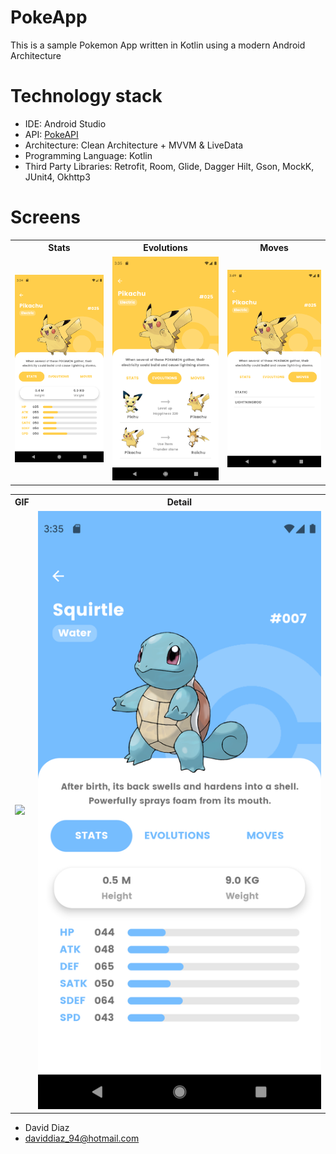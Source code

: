 # PokeApp

This is a sample Pokemon App written in Kotlin using a modern Android Architecture

# Technology stack

- IDE: Android Studio
- API: [PokeAPI](https://pokeapi.co/)
- Architecture: Clean Architecture + MVVM & LiveData
- Programming Language: Kotlin
- Third Party Libraries: Retrofit, Room, Glide, Dagger Hilt, Gson, MockK, JUnit4, Okhttp3

# Screens

<table style="width:100%">
  <tr>
    <th>Stats</th>
    <th>Evolutions</th>
    <th>Moves</th>
  </tr>
  <tr>
    <td><img src="screenshots/detail1.png"/></td>
    <td><img src="screenshots/detail2.png"/></td>
    <td><img src="screenshots/detail3.png"/></td>
  </tr>
</table>

<table style="width:100%">
<tr>
    <th>GIF</th>
    <th>Detail</th>
  </tr>
  <tr>
    <td><img src="screenshots/gif1.gif"/></td>
    <td><img src="screenshots/bulva.png"/></td>
  </tr>
</table>

* David Diaz
* daviddiaz_94@hotmail.com